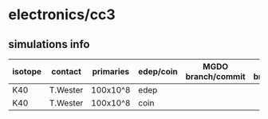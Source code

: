 # electronics/cc3

## simulations info

| isotope | contact   | primaries | edep/coin | MGDO branch/commit    | MaGe branch/commmit        | notes |
| ------- | --------- | --------- | --------- | --------------------- | -------------------------- | ----- |
| K40     | T.Wester  | 100x10^8  | edep      |                       |                            | G4gun |
| K40     | T.Wester  | 100x10^8  | coin      |                       |                            | G4gun |

